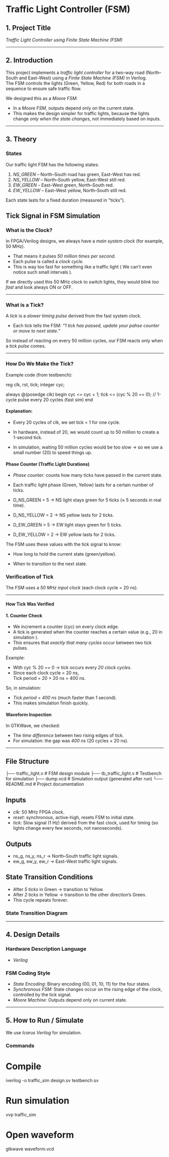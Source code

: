 #  Traffic Light Controller (FSM)

## 1. Project Title
*Traffic Light Controller using Finite State Machine (FSM)*

---

## 2. Introduction
This project implements a *traffic light controller* for a two-way road (North–South and East–West) using a *Finite State Machine (FSM)* in Verilog.  
The FSM controls the lights (Green, Yellow, Red) for both roads in a sequence to ensure safe traffic flow.

We designed this as a *Moore FSM*:
- In a *Moore FSM*, outputs depend only on the current state.
- This makes the design simpler for traffic lights, because the lights change *only when the state changes*, not immediately based on inputs.

---

## 3. Theory

### States
Our traffic light FSM has the following states:
1. *NS_GREEN* – North–South road has green, East–West has red.  
2. *NS_YELLOW* – North–South yellow, East–West still red.  
3. *EW_GREEN* – East–West green, North–South red.  
4. *EW_YELLOW* – East–West yellow, North–South still red.  


Each state lasts for a fixed duration (measured in "ticks").

## Tick Signal in FSM Simulation

### What is the Clock?
In FPGA/Verilog designs, we always have a *main system clock* (for example, 50 MHz).  
- That means it pulses *50 million times per second*.  
- Each pulse is called a *clock cycle*.  
- This is way too fast for something like a traffic light ( We can’t even notice such small intervals ).  

If we directly used this 50 MHz clock to switch lights, they would *blink too fast* and look always ON or OFF.

---

### What is a Tick?
A *tick* is a *slower timing pulse* derived from the fast system clock.  

- Each tick tells the FSM: *“1 tick has passed, update your pahse counter or move to next state.”*  

So instead of reacting on every 50 million cycles, our FSM reacts only when a *tick pulse* comes.

---

### How Do We Make the Tick?

Example code (from testbench):

reg clk, rst, tick;
integer cyc;

always @(posedge clk) begin
  cyc <= cyc + 1;
  tick <= (cyc % 20 == 0); // 1-cycle pulse every 20 cycles (fast sim)
end


#### Explanation:

- Every 20 cycles of clk, we set tick = 1 for one cycle.

- In hardware, instead of 20, we would count up to 50 million to create a 1-second tick.

- In simulation, waiting 50 million cycles would be too slow → so we use a small number (20) to speed things up.

#### Phase Counter (Traffic Light Durations)


- *Phase counter:* counts how many ticks have passed in the current state.

- Each traffic light phase (Green, Yellow) lasts for a certain number of ticks.

- D_NS_GREEN = 5 → NS light stays green for 5 ticks (≈ 5 seconds in real time).

- D_NS_YELLOW = 2 → NS yellow lasts for 2 ticks.

- D_EW_GREEN = 5 → EW light stays green for 5 ticks.

- D_EW_YELLOW = 2 → EW yellow lasts for 2 ticks.

The FSM uses these values with the tick signal to know:

- How long to hold the current state (green/yellow).

- When to transition to the next state.

### Verification of Tick

The FSM uses a *50 MHz input clock* (each clock cycle = 20 ns).  

---

#### How Tick Was Verified

#### 1. Counter Check
- We increment a counter (cyc) on every clock edge.
- A tick is generated when the counter reaches a certain value (e.g., 20 in simulation ).
- This ensures that *exactly that many cycles* occur between two tick pulses.

Example:
- With cyc % 20 == 0 → tick occurs every *20 clock cycles*.
- Since each clock cycle = 20 ns,  
  Tick period = 20 × 20 ns = 400 ns.

So, in simulation:
- *Tick period = 400 ns* (much faster than 1 second).  
- This makes simulation finish quickly.

#### Waveform Inspection
In GTKWave, we checked:
- The *time difference* between two rising edges of tick.
- For simulation: the gap was *400 ns* (20 cycles × 20 ns).

---


## File Structure


├── traffic_light.v    # FSM design module
├── tb_traffic_light.v # Testbench for simulation
├── dump.vcd # Simulation output (generated after run)
└── README.md # Project documentation


## Inputs
- *clk*: 50 MHz FPGA clock.  
- *reset*: synchronous, active-high,
  resets FSM to initial state.  
- *tick*: Slow signal (1 Hz) derived from the fast clock, used for timing (so lights change every few seconds, not nanoseconds).

## Outputs
- ns_g, ns_y, ns_r → North–South traffic light signals.  
- ew_g, ew_y, ew_r → East–West traffic light signals.  

## State Transition Conditions
- After *5 ticks* in Green → transition to Yellow.  
- After *2 ticks* in Yellow → transition to the other direction’s Green.  
- This cycle repeats forever.

### State Transition Diagram


---

## 4. Design Details

### Hardware Description Language
- *Verilog*

### FSM Coding Style
- *State Encoding:* Binary encoding (00, 01, 10, 11) for the four states.  
- *Synchronous FSM:* State changes occur on the rising edge of the clock, controlled by the tick signal.  
- *Moore Machine:* Outputs depend only on current state.

---

## 5. How to Run / Simulate

We use *Icarus Verilog* for simulation.

### Commands

# Compile
iverilog -o traffic_sim design.sv testbench.sv

# Run simulation
vvp traffic_sim

# Open waveform 
gtkwave waveform.vcd

